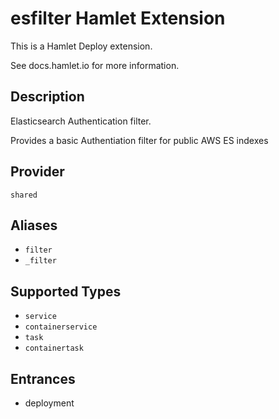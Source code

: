 # esfilter Hamlet Extension

This is a Hamlet Deploy extension.

See docs.hamlet.io for more information.

## Description
Elasticsearch Authentication filter.

Provides a basic Authentiation filter for public AWS ES indexes

## Provider
`shared`

## Aliases
- `filter`
- `_filter`

## Supported Types
- `service`
- `containerservice`
- `task`
- `containertask`

## Entrances
- deployment
